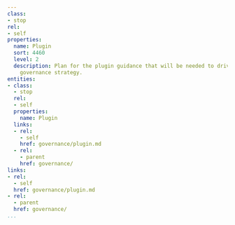 ```yaml
---
class:
- stop
rel:
- self
properties:
  name: Plugin
  sort: 4460
  level: 2
  description: Plan for the plugin guidance that will be needed to drive a wider service
    governance strategy.
entities:
- class:
  - stop
  rel:
  - self
  properties:
    name: Plugin
  links:
  - rel:
    - self
    href: governance/plugin.md
  - rel:
    - parent
    href: governance/
links:
- rel:
  - self
  href: governance/plugin.md
- rel:
  - parent
  href: governance/
...
```

